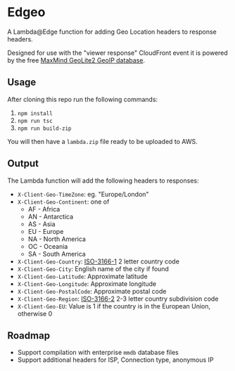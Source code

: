 Edgeo
=====

A Lambda@Edge function for adding Geo Location headers to response headers.

Designed for use with the "viewer response" CloudFront event it is powered by the free [MaxMind GeoLite2 GeoIP database](https://dev.maxmind.com/geoip/geoip2/geolite2/).

## Usage

After cloning this repo run the following commands:

1. `npm install`
2. `npm run tsc`
3. `npm run build-zip`

You will then have a `lambda.zip` file ready to be uploaded to AWS.

## Output

The Lambda function will add the following headers to responses:

- `X-Client-Geo-TimeZone`: eg. "Europe/London"
- `X-Client-Geo-Continent`: one of
  - AF - Africa
  - AN - Antarctica
  - AS - Asia
  - EU - Europe
  - NA - North America
  - OC - Oceania
  - SA - South America
- `X-Client-Geo-Country`: [ISO-3166-1](https://en.wikipedia.org/wiki/ISO_3166-1) 2 letter country code
- `X-Client-Geo-City`: English name of the city if found
- `X-Client-Geo-Latitude`: Approximate latitude
- `X-Client-Geo-Longitude`: Approximate longitude
- `X-Client-Geo-PostalCode`: Approximate postal code
- `X-Client-Geo-Region`: [ISO-3166-2](https://en.wikipedia.org/wiki/ISO_3166-2) 2-3 letter country subdivision code
- `X-Client-Geo-EU`: Value is 1 if the country is in the European Union, otherwise 0

## Roadmap

- Support compilation with enterprise `mmdb` database files
- Support additional headers for ISP, Connection type, anonymous IP
